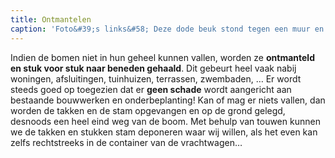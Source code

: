 ```yaml
---
title: Ontmantelen
caption: 'Foto&#39;s links&#58; Deze dode beuk stond tegen een muur en naast een poolhouse.<br> Foto&#39;s rechts&#58; De stam wordt tak per tak ontmanteld en de stukken worden opgevangen met touwen. Ofwel worden de takken gelift en op de grond verzaagd en verhakseld.'
---
```

Indien de bomen niet in hun geheel kunnen vallen, worden ze **ontmanteld en stuk voor stuk naar beneden gehaald**. Dit gebeurt heel vaak nabij woningen, afsluitingen, tuinhuizen, terrassen, zwembaden, … Er wordt steeds goed op toegezien dat er **geen schade** wordt aangericht aan bestaande bouwwerken en onderbeplanting! Kan of mag er niets vallen, dan worden de takken en de stam opgevangen en op de grond gelegd, desnoods een heel eind weg van de boom. Met behulp van touwen kunnen we de takken en stukken stam deponeren waar wij willen, als het even kan zelfs rechtstreeks in de container van de vrachtwagen…
